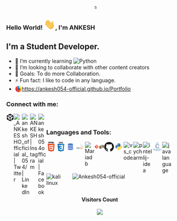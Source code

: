 <p  align="center"><img src="https://raw.githubusercontent.com/Ankesh054-official/Ankesh054-official/master/images/code.gif" width="30px"></p>

### Hello World! <img src="https://raw.githubusercontent.com/Ankesh054-official/Ankesh054-official/master/images/Hi.gif" width="30px">, I'm ANKESH 

## I'm a Student Developer.
- 🌱 I’m currently learning <img alt="Python" src="https://cdn4.iconfinder.com/data/icons/logos-and-brands/512/267_Python_logo-512.png" height="17"/>
- 👯 I’m looking to collaborate with other content creators
- 🥅 Goals: To do more Collaboration. 
- ⚡ Fun fact: I like to code in any language.
- <a href="https://ankesh054-official.github.io/Portfolio/" target="_blank">https://ankesh054-official.github.io/Portfolio</a><img align="left" alt="_ANKESHOfficial | Portfolio" width="18px" src="https://raw.githubusercontent.com/github/explore/728542e0d33f83720614f61923a9cb424264db23/topics/firefox/firefox.png"/>

### Connect with me:
<a href="https://codesandbox.io/u/Ankesh054-official" target="_blank">
  <img align="left" alt="Ankesh054-official| CodeSandbox" width="20px" src="https://raw.githubusercontent.com/anuraghazra/anuraghazra/master/assets/codesandbox.svg" />
</a>
<a href="https://twitter.com/_ANKESHOfficial" target="_blank">
    <img align="left" alt="_ANKESHOfficial | Twitter" width="22px" src="https://cdn.jsdelivr.net/npm/simple-icons@v3/icons/twitter.svg" />
</a>
<a href="https://www.linkedin.com/in/ankesh054/" target="_blank">
    <img align="left" alt="ankesh_official_054/ | LinkedIn" width="22px" src="https://cdn.jsdelivr.net/npm/simple-icons@v3/icons/linkedin.svg" />
</a>
<a href="https://www.instagram.com/ankesh054/" target="_blank">
    <img align="left" alt="ANKESH | Instagram" width="22px" src="https://cdn.jsdelivr.net/npm/simple-icons@v3/icons/instagram.svg" />
</a>
<a href="https://www.facebook.com/ankesh054official" target="_blank">
    <img align="left" alt="ankesh054official | Facebook" width="22px" src="https://cdn.jsdelivr.net/npm/simple-icons@v3/icons/facebook.svg" />
</a>
<br>

### Languages and Tools:
<img align="left" alt="HTML5" width="26px" src="https://raw.githubusercontent.com/github/explore/80688e429a7d4ef2fca1e82350fe8e3517d3494d/topics/html/html.png" />
<img align="left" alt="CSS3" width="26px" src="https://raw.githubusercontent.com/github/explore/80688e429a7d4ef2fca1e82350fe8e3517d3494d/topics/css/css.png" />
<img align="left" alt="SQL" width="26px" src="https://raw.githubusercontent.com/github/explore/80688e429a7d4ef2fca1e82350fe8e3517d3494d/topics/sql/sql.png" />
<img align="left" alt="MySQL" width="26px" src="https://raw.githubusercontent.com/github/explore/80688e429a7d4ef2fca1e82350fe8e3517d3494d/topics/mysql/mysql.png" />
<img align="left" alt="Mariadb" width="26px" src="https://severalnines.com/sites/default/files/mariadb_logo_6.png" />
<img align="left" alt="Git" width="26px" src="https://raw.githubusercontent.com/github/explore/80688e429a7d4ef2fca1e82350fe8e3517d3494d/topics/git/git.png" />
<img align="left" alt="GitHub" width="26px" src="https://raw.githubusercontent.com/github/explore/78df643247d429f6cc873026c0622819ad797942/topics/github/github.png" />
<img align="left" alt="GitHub" width="26px" src="https://raw.githubusercontent.com/github/explore/78df643247d429f6cc873026c0622819ad797942/topics/python/python.png" />
<img align="left" alt="vs_code" width="26px" src="https://upload.wikimedia.org/wikipedia/commons/thumb/2/2d/Visual_Studio_Code_1.18_icon.svg/1200px-Visual_Studio_Code_1.18_icon.svg.png" />
<img align="left" alt="pycharm" width="26px" src="https://banner2.cleanpng.com/20180617/hev/kisspng-pycharm-intellij-idea-jetbrains-integrated-develop-jbj-5b25ebbd21dbe9.7593892615292118371387.jpg" />
<img align="left" alt="intellij-idea" width="26px" src="https://b1.pngbarn.com/png/119/386/clay-os-6-a-macos-icon-intellij-idea-ij-logo-png-clip-art.png" />
<img align="left" alt="C language" width="26px" src="https://raw.githubusercontent.com/github/explore/80688e429a7d4ef2fca1e82350fe8e3517d3494d/topics/c/c.png" />
<img align="left" alt="java language" width="26px" src="https://www.giosdatascience.com/wp-content/uploads/2018/08/java-logo.png" />
<img align="left" alt="kali linux" width="70" src="https://www.kali.org/wp-content/uploads/2015/09/kali-2.0-website-logo.png" />


<br />
<br />

![Ankesh054-official](https://github-readme-stats.vercel.app/api?username=Ankesh054-official&include_all_commits=true&show_icons=true&hide_border=true)

<br><p align="center"><b>Visitors Count</b></p>  
<p align="center"><img align="center" src="https://profile-counter.glitch.me/{Ankesh054-official}/count.svg" /></p> 

<!-- https://cdn4.iconfinder.com/data/icons/logos-and-brands/512/189_Kaggle_logo_logos-512 -->

